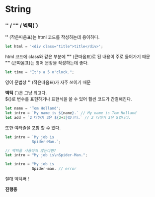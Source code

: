 String
=============
### '' / "" / 벡틱(`)
**''** \(작은따옴표)는 html 코드를 작성하는데 용이하다.
```javascript
let html = '<div class="title">title</div>';
``` 
html 코드에 class와 같은 부분에 **""** \(큰따옴표)로 된 내용이 주로 들어가기 때문   
**""** \(큰따옴표)는 영어 문장을 작성하는데 좋다.
```javascript
let time = "It's a 5 o'clock.";
```
영어 문법상 **''** \(작은따옴표)가 자주 쓰이기 때문   

**벡틱** \(`)은 그냥 최고다.   
\${}로 변수를 표현하거나 표현식을 쓸 수 있어 훨씬 코드가 간결해진다.   
```javascript
let name = 'Tom Holland';
let intro = `My name is ${name}.` // My name is Tom Holland
let add = `2 더하기 3은 ${2+3}입니다.` // 2 더하기 3은 5입니다.
```
또한 여러줄을 포함 할 수 있다.
```javascript
let intro = `My job is
            Spider-Man.`;

// 백틱을 사용하지 않는다면?
let intro = "My job is\nSpider-Man.";

let intro = "My job is 
            Spider-man. // error
```
절대 벡틱써 !   

**진행중**